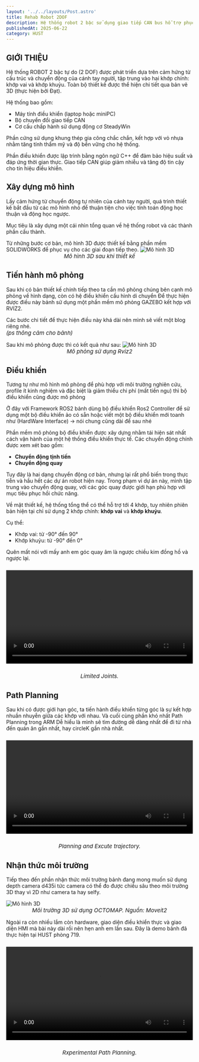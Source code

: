 ```yaml
---
layout: '../../layouts/Post.astro'
title: Rehab Robot 2DOF
description: Hệ thống robot 2 bậc sử dụng giao tiếp CAN bus hỗ trợ phục hồi chức năng.
publishedAt: 2025-06-22
category: HUST
---
```



## GIỚI THIỆU
Hệ thống ROBOT 2 bậc tự do (2 DOF) được phát triển dựa trên cảm hứng từ cấu trúc và chuyển động của cánh tay người, tập trung vào hai khớp chính: khớp vai và khớp khuỷu. Toàn bộ thiết kế được thể hiện chi tiết qua bản vẽ 3D (thực hiện bởi Đạt).

Hệ thống bao gồm:
- Máy tính điều khiển (laptop hoặc miniPC)
- Bộ chuyển đổi giao tiếp CAN
- Cơ cấu chấp hành sử dụng động cơ SteadyWin

Phần cứng sử dụng khung thép gia công chắc chắn, kết hợp với vỏ nhựa nhằm tăng tính thẩm mỹ và độ bền vững cho hệ thống. 

Phần điều khiển được lập trình bằng ngôn ngữ C++ để đảm bảo hiệu suất và đáp ứng thời gian thực. Giao tiếp CAN giúp giảm nhiễu và tăng độ tin cậy cho tín hiệu điều khiển.

## Xây dựng mô hình

Lấy cảm hứng từ chuyển động tự nhiên của cánh tay người, quá trình thiết kế bắt đầu từ các mô hình nhỏ để thuận tiện cho việc tính toán động học thuận và động học ngược.

Mục tiêu là xây dựng một cái nhìn tổng quan về hệ thống robot và các thành phần cấu thành.

Từ những bước cơ bản, mô hình 3D được thiết kế bằng phần mềm SOLIDWORKS để phục vụ cho các giai đoạn tiếp theo.
![Mô hình 3D](/images/RehabRobot/3D.jpg)
<span style="font-size: 15px; font-style: italic; text-align: center; display: block;">
Mô hình 3D sau khi thiết kế
</span>


## Tiến hành mô phỏng 

Sau khi có bản thiết kế chính tiếp theo ta cần mô phỏng chúng bên cạnh mô phỏng về hình dạng, còn có hệ điều khiển cấu hình di chuyển 
Để thực hiện được điều này bảnh sử dụng một phần mềm mô phỏng GAZEBO kết hợp với RVIZ2. 

Các bước chi tiết để thực hiện điều này khá dài nên mình sẽ viết một blog riêng nhé.
<span style="font-size: 15px; font-style: italic; text-align: left; display: block;">
(ps thông cảm cho bảnh) 
</span>


Sau khi mô phỏng được thì có kết quả như sau:
![Mô hình 3D](/images/RehabRobot/simulation.jpg)
<span style="font-size: 15px; font-style: italic; text-align: center; display: block;">
Mô phỏng sử dụng Rviz2 
</span>


## Điều khiển 
Tương tự như mô hình mô phỏng để phù hợp với môi trường nghiên cứu, profile ít kinh nghiệm và đặc biệt là giảm thiểu chi phí (mất tiền ngu) thì bộ điều khiển cũng được mô phỏng 

Ở đây với Framework ROS2 bảnh dùng bộ điều khiển Ros2 Controller để sử dụng một bộ điều khiển ảo có sẵn hoặc viết một bộ điều khiển mới toanh như (HardWare Interface) -> nói chung cũng dài để sau nhé 

Phần mềm mô phỏng bộ điều khiển được xây dựng nhằm tái hiện sát nhất cách vận hành của một hệ thống điều khiển thực tế. Các chuyển động chính được xem xét bao gồm:

- **Chuyển động tịnh tiến**
- **Chuyển động quay**

Tuy đây là hai dạng chuyển động cơ bản, nhưng lại rất phổ biến trong thực tiễn và hầu hết các dự án robot hiện nay. Trong phạm vi dự án này, mình tập trung vào chuyển động quay, với các góc quay được giới hạn phù hợp với mục tiêu phục hồi chức năng.

Về mặt thiết kế, hệ thống tổng thể có thể hỗ trợ tới 4 khớp, tuy nhiên phiên bản hiện tại chỉ sử dụng 2 khớp chính: **khớp vai** và **khớp khuỷu**.

Cụ thể:
- Khớp vai: từ -90° đến 90°
- Khớp khuỷu: từ -90° đến 0°


Quên mất nói với mấy anh em góc quay âm là ngược chiều kim đồng hồ và ngược lại. 

<div style="display: flex; justify-content: center; align-items: center; margin: 24px 0;">
  <video controls width="800">
    <source src="/images/RehabRobot/TestAngle.webm" type="video/webm">
    Trình duyệt của bạn không hỗ trợ video.
  </video>
</div>
  <span style="font-size: 15px; font-style: italic; text-align: center; display: block;">
    Limited Joints. 
 </span>


## Path Planning
Sau khi có được giới hạn góc, ta tiến hành điều khiển từng góc là sự kết hợp nhuần nhuyễn giữa các khớp với nhau. 
Và cuối cùng phần khó nhất Path Planning trong ARM
Dễ hiểu là mình sẽ tìm đường dễ dàng nhất để đi từ nhà đến quán ăn gần nhất, hay circleK gần nhà nhất.
 

<div style="display: flex; justify-content: center; align-items: center; margin: 24px 0;">
  <video controls width="800">
    <source src="/images/RehabRobot/PlanningRehab.webm" type="video/webm">
    Trình duyệt của bạn không hỗ trợ video.
  </video>
</div>
  <span style="font-size: 15px; font-style: italic; text-align: center; display: block;">
    Planning and Excute trajectory. 
 </span>


## Nhận thức môi trường 
Tiếp theo đến phần nhận thức môi trường bảnh đang mong muốn sử dụng depth camera d435i tức camera có thể đo được chiều sâu theo môi trường 3D thay vì 2D như camera ta hay selfy.

![Mô hình 3D](/images/RehabRobot/octomap.png)
<span style="font-size: 15px; font-style: italic; text-align: center; display: block;">
Môi trường 3D sử dụng OCTOMAP.
Nguồn: Moveit2 
</span>

Ngoài ra còn nhiều lắm còn hardware, giao diện điều khiển thực và giao diện HMI mà bài này dài rồi nên hẹn anh em lần sau. Đây là demo bảnh đã thực hiện tại HUST phòng 719. 

<div style="display: flex; justify-content: center; align-items: center; margin: 24px 0;">
  <video controls width="800">
    <source src="/images/RehabRobot/Real.mp4" type="video/mp4">
    Trình duyệt của bạn không hỗ trợ video.
  </video>
</div>
  <span style="font-size: 15px; font-style: italic; text-align: center; display: block;">
    Rxperimental Path Planning. 
 </span>